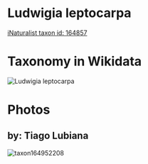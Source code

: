 
Ludwigia leptocarpa
===================
  
[iNaturalist taxon id: 164857](https://www.inaturalist.org/taxa/164857)
# Taxonomy in Wikidata
  
![Ludwigia leptocarpa](../wikidata_schemas/Ludwigia_leptocarpa.gv.png)
# Photos

## by: Tiago Lubiana
  
![taxon164952208](https://inaturalist-open-data.s3.amazonaws.com/photos/176801282/medium.jpg)